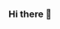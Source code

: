 ### Hi there 👋

<!--
**tloo921/tloo921** is a ✨ _special_ ✨ repository because its `README.md` (this file) appears on your GitHub profile.

Here are some ideas to get you started:

- 🔭 I’m currently working on finishing up TripleTen BI analyst bootcamp
- 🌱 I’m currently learning many new data analyst tools such as SQL, tableau, power BI among others
- 👯 I’m looking to collaborate on learning new skills in data!
- 🤔 I’m looking for help with understanding concepts in tech
- 💬 Ask me about my two dogs; Whiskey and Cola!
- 📫 How to reach me: tinaloo921@yahoo.com 
- 😄 Pronouns: she/her
- ⚡ Fun fact: I've been in the mortgage industry for over 20+ years and am switching career paths into tech for something new, exciting and more stable
-->
